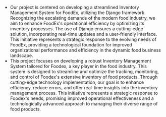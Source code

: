 - Our project is centered on developing a streamlined Inventory Management System for FoodEx, utilizing the Django framework. Recognizing the escalating demands of the modern food industry, we aim to enhance FoodEx's operational efficiency by optimizing its inventory processes. The use of Django ensures a cutting-edge solution, incorporating real-time updates and a user-friendly interface. This initiative represents a strategic response to the evolving needs of FoodEx, providing a technological foundation for improved organizational performance and efficiency in the dynamic food business landscape.
- This project focuses on developing a robust Inventory Management System tailored for Foodex, a key player in the food industry. This system is designed to streamline and optimize the tracking, monitoring, and control of Foodex's extensive inventory of food products. Through cutting-edge technology implementation, our goal is to enhance efficiency, reduce errors, and offer real-time insights into the inventory management process. This initiative represents a strategic response to Foodex's needs, promising improved operational effectiveness and a technologically advanced approach to managing their diverse range of food products.

